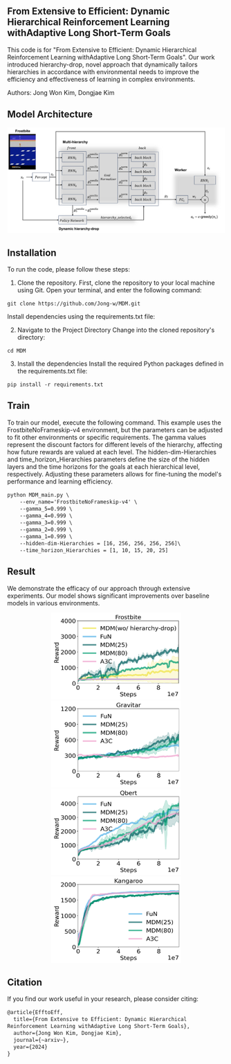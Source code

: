 
## From Extensive to Efficient: Dynamic Hierarchical Reinforcement Learning withAdaptive Long Short-Term Goals


This code is for "From Extensive to Efficient: Dynamic Hierarchical Reinforcement Learning withAdaptive Long Short-Term Goals". Our work introduced hierarchy-drop, novel approach that dynamically tailors hierarchies in accordance with environmental needs to improve the efficiency and effectiveness of learning in complex environments.

Authors: Jong Won Kim, Dongjae Kim

## Model Architecture
![이미지](./img/fig_1.png)

## Installation

To run the code, please follow these steps:
1. Clone the repository.
First, clone the repository to your local machine using Git. Open your terminal, and enter the following command:
```
git clone https://github.com/Jong-w/MDM.git
```
Install dependencies using the requirements.txt file:

2. Navigate to the Project Directory
Change into the cloned repository's directory:
```shell
cd MDM
```

3. Install the dependencies
Install the required Python packages defined in the requirements.txt file:
```
pip install -r requirements.txt
```


## Train

To train our model, execute the following command. This example uses the FrostbiteNoFrameskip-v4 environment, but the parameters can be adjusted to fit other environments or specific requirements. The gamma values represent the discount factors for different levels of the hierarchy, affecting how future rewards are valued at each level. The hidden-dim-Hierarchies and time_horizon_Hierarchies parameters define the size of the hidden layers and the time horizons for the goals at each hierarchical level, respectively. Adjusting these parameters allows for fine-tuning the model's performance and learning efficiency.

```
python MDM_main.py \
    --env_name='FrostbiteNoFrameskip-v4' \
    --gamma_5=0.999 \
    --gamma_4=0.999 \
    --gamma_3=0.999 \
    --gamma_2=0.999 \
    --gamma_1=0.999 \
    --hidden-dim-Hierarchies = [16, 256, 256, 256, 256]\
    --time_horizon_Hierarchies = [1, 10, 15, 20, 25]
```



## Result
We demonstrate the efficacy of our approach through extensive experiments. Our model shows significant improvements over baseline models in various environments.


<p align="center">
<img src="./img/FROSTBITE.png" width="300" height="200">
<img src="./img/Gravitar.png" width="300" height="200">
<img src="./img/Qbert.png" width="300" height="200">
<img src="./img/Kangaroo.png" width="300" height="200">
</p>


## Citation
If you find our work useful in your research, please consider citing:
```
@article{EfftoEff,
  title={From Extensive to Efficient: Dynamic Hierarchical Reinforcement Learning withAdaptive Long Short-Term Goals},
  author={Jong Won Kim, Dongjae Kim},
  journal={~arxiv~},
  year={2024}
}
```